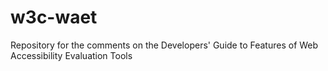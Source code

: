 w3c-waet
========

Repository for the comments on the Developers' Guide to Features of Web Accessibility Evaluation Tools
